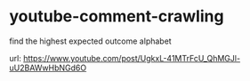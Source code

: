 # youtube-comment-crawling
 find the highest expected outcome alphabet

url: https://www.youtube.com/post/UgkxL-41MTrFcU_QhMGJl-uU2BAWwHbNGd6O
